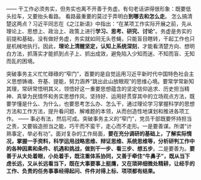 ——
干工作必须务实，但务实也离不开善于务虚。有句老话讲得很形象：既要低头拉车，又要抬头看路。
看路最重要的莫过于弄明白**到哪去和怎么走**。
怎么搞清楚这两点？习近平同志在《之江新语》中指出：“在某项工作实际开展之前，先从理论上、思想上、政治上、政策上进行**学习、思考、研究、讨论**”。务虚是务实的前提和基础，没有做好务虚，务实就如同无头苍蝇，只能盲目瞎转，干起工作也只是机械地执行。因此，**理论上清醒坚定，认知上系统深刻**，才能看清楚方向、想明白方法，抓落实才能抓到点子上、抓出成效，避免陷入少知而迷、不知而盲、无知而乱的困境。

突破事务主义忙忙碌碌的“窄门”，首要的是自觉运用习近平新时代中国特色社会主义思想铸魂、夯基、提能，努力涵养“跳出此山放眼观”的思维心境。要常学常新知其理，常研常悟明其义，领悟好这一重要思想蕴含的坚定信仰追求、历史担当精神、真挚为民情怀和务实思想作风，坚持好、运用好贯穿其中的立场观点方法，既要学懂是什么、为什么，也要思考怎么办、怎么干，通过理论学习掌握科学的思想方法和工作方法，提升看问题、解难题的本领，从而创造性地谋划和推进各项工作。
——
事必有法，然后可成。突破事务主义的“窄门”，党员干部既要怀持担当之责，又要锻造担当之能，巧干而不蛮干，走心而不走形。一是要善谋。所谓“计熟事定，举必有功”。面对复杂的工作局面，**要在充分调研的基础上，了解实际情况，掌握一手资料，科学运用战略思维、辩证思维、系统思维等，分析研判工作中的各种因素和条件、机遇和挑战，做到干一步、看三步、想五步**。二是要善为。**要善于从大处着眼，小处着手，既注重体系协同，又善于牵住“牛鼻子”，既从当下虑长远，又从长远看当下，既在大事要事上挺膺，又在琐碎细微处精耕，让经手的工作、负责的任务事事经得起问、件件对得上标、项项都有结果。**